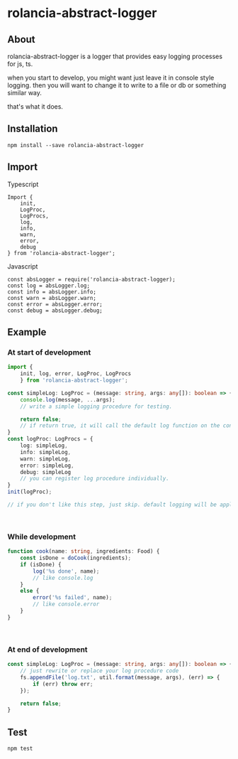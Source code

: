 # rolancia-abstract-logger

## About

rolancia-abstract-logger is a logger that provides easy logging processes for js, ts.
  
when you start to develop, you might want just leave it in console style logging. then you will want to change it to write to a file or db or something similar way.
  
that's what it does.

## Installation

```
npm install --save rolancia-abstract-logger
```

## Import

Typescript
```
Import {
    init,
    LogProc,
    LogProcs,
    log,
    info,
    warn,
    error,
    debug
} from 'rolancia-abstract-logger';
```

Javascript
```
const absLogger = require('rolancia-abstract-logger);
const log = absLogger.log;
const info = absLogger.info;
const warn = absLogger.warn;
const error = absLogger.error;
const debug = absLogger.debug;
```

## Example

### At start of development

```ts
import {
    init, log, error, LogProc, LogProcs
    } from 'rolancia-abstract-logger';

const simpleLog: LogProc = (message: string, args: any[]): boolean => {
    console.log(message, ...args);
    // write a simple logging procedure for testing.

    return false;
    // if return true, it will call the default log function on the console.
}
const logProc: LogProcs = {
    log: simpleLog,
    info: simpleLog,
    warn: simpleLog,
    error: simpleLog,
    debug: simpleLog
    // you can register log procedure individually.
}
init(logProc);

// if you don't like this step, just skip. default logging will be applied.
```
<br>

### While development

```ts
function cook(name: string, ingredients: Food) {
    const isDone = doCook(ingredients);
    if (isDone) {
        log('%s done', name);
        // like console.log
    }
    else {
        error('%s failed', name);
        // like console.error
    }
}
```
<br>

### At end of development

```ts
const simpleLog: LogProc = (message: string, args: any[]): boolean => {
    // just rewrite or replace your log procedure code
    fs.appendFile('log.txt', util.format(message, args), (err) => {
        if (err) throw err;
    });

    return false;
}
```

## Test
```
npm test
```